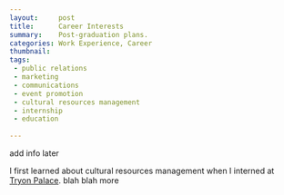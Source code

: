 ```yaml
---
layout:		post
title:		Career Interests
summary:	Post-graduation plans.
categories: Work Experience, Career
thumbnail: 
tags:
 - public relations
 - marketing
 - communications
 - event promotion
 - cultural resources management
 - internship
 - education
 
---
```


add info later

I first learned about cultural resources management when I interned at [Tryon Palace](http://tryonpalace.org/). blah blah more
